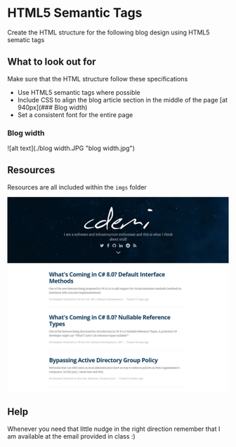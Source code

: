 # HTML5 Semantic Tags

Create the HTML structure for the following blog design using HTML5 sematic tags

## What to look out for

Make sure that the HTML structure follow these specifications

* Use HTML5 semantic tags where possible
* Include CSS to align the blog article section in the middle of the page [at 940px](### Blog width)
* Set a consistent font for the entire page

### Blog width

![alt text](./blog width.JPG "blog width.jpg")

## Resources

Resources are all included within the `imgs` folder

![alt text](./blog.JPG "blog.jpg")

## Help

Whenever you need that little nudge in the right direction remember that I am available at the email provided in class :)
